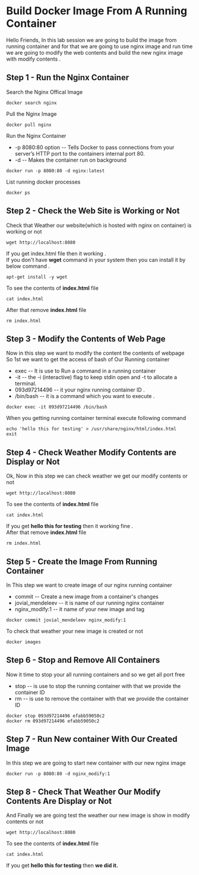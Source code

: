 # Build Docker Image From A Running Container

Hello Friends, In this lab session we are going to build the image from running container and for that we are going to use nginx image and run time we are going to modify the web contents and build the new nginx image with modify contents .

## Step 1 - Run the Nginx Container 
Search the Nginx Offical Image 
```
docker search nginx
```

Pull the Nginx Image 
```
docker pull nginx
```

Run the Nginx Container
* -p 8080:80 option -- Tells Docker to pass connections from your server’s HTTP port to the containers internal port 80.
* -d -- Makes the container run on background
```
docker run -p 8080:80 -d nginx:latest
```

List running docker processes
```
docker ps
```

## Step 2 - Check the Web Site is Working or Not
Check that Weather our website(which is hosted with nginx on container) is working or not 
```
wget http://localhost:8080
```
If you get index.html file then it working .<br/>
If you don't have **wget** command in your system then you can install it by below command .
```
apt-get install -y wget 
```
To see the contents of **index.html** file
```
cat index.html
```
After that remove **index.html** file
```
rm index.html
```

## Step 3 - Modify the Contents of Web Page 
Now in this step we want to modify the content the contents of webpage<br/>
So 1st we want to get the access of bash of Our Running container 
* exec -- It is use to Run a command in a running container
* -it -- the -i (interactive) flag to keep stdin open and -t to allocate a terminal.
* 093d97214496 -- it your nginx running container ID .
* /bin/bash -- it is a command which you want to execute .
```
docker exec -it 093d97214496 /bin/bash
```

When you getting running container terminal execute following command 
```
echo 'hello this for testing' > /usr/share/nginx/html/index.html
exit
```

## Step 4 - Check Weather Modify Contents are Display or Not 
Ok, Now in this step we can check weather we get our modify contents or not 
```
wget http://localhost:8080
```

To see the contents of **index.html** file 
```
cat index.html
```
If you get **hello this for testing** then it working fine .<br/>
After that remove **index.html** file
```
rm index.html
```

## Step 5 - Create the Image From Running Container 
In This step we want to create image of our nginx running container 
* commit -- Create a new image from a container's changes
* jovial_mendeleev -- it is name of our running nginx container 
* nginx_modify:1 -- it name of your new image and tag 
```
docker commit jovial_mendeleev nginx_modify:1
```

To check that weather your new image is created or not 
```
docker images
```

## Step 6 - Stop and Remove All Containers
Now it time to stop your all running containers and so we get all port free 
* stop -- is use to stop the running container with that we provide the container ID
* rm -- is use to remove the container with that we provide the container ID
```
docker stop 093d97214496 efabb59050c2
docker rm 093d97214496 efabb59050c2 
```
## Step 7 - Run New container With Our Created Image
In this step we are going to start new container with our new nginx image 
```
docker run -p 8080:80 -d nginx_modify:1
```

## Step 8 - Check That Weather Our Modify Contents Are Display or Not
And Finally we are going test the weather our new image is show in modify contents or not 
```
wget http://localhost:8080
```

To see the contents of **index.html** file
```
cat index.html
```
If you get **hello this for testing** then **we did it.**
